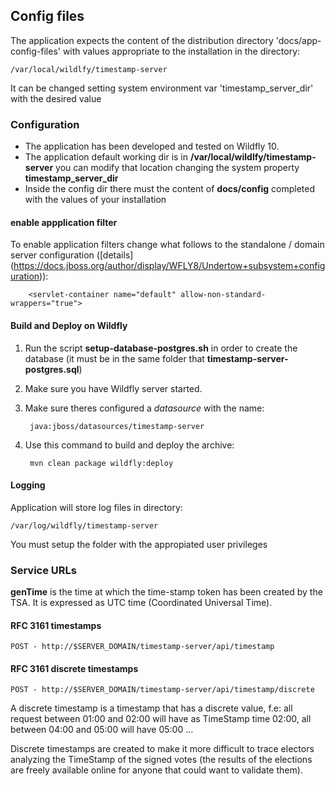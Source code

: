 ## Config files

The application expects the content of the distribution directory 'docs/app-config-files' with values appropriate to the 
installation in the directory:

    /var/local/wildlfy/timestamp-server

It can be changed setting system environment var 'timestamp_server_dir' with the desired value

### Configuration
 - The application has been developed and tested on Wildfly 10.
 - The application default working dir is in **/var/local/wildlfy/timestamp-server**
you can modify that location changing the system property **timestamp_server_dir**
 - Inside the config dir there must the content of **docs/config** completed with the values of your installation   

#### enable appplication filter
To enable application filters change what follows to the standalone / domain  server configuration 
([details] (https://docs.jboss.org/author/display/WFLY8/Undertow+subsystem+configuration)):
    
        <servlet-container name="default" allow-non-standard-wrappers="true">

#### Build and Deploy on Wildfly
1. Run the script **setup-database-postgres.sh** in order to create the database (it must be in the same folder that **timestamp-server-postgres.sql**)
2. Make sure you have  Wildfly server started.
3. Make sure theres configured a _datasource_ with the name:

        java:jboss/datasources/timestamp-server
        
4. Use this command to build and deploy the archive:

        mvn clean package wildfly:deploy
      
#### Logging
Application will store log files in directory:
    
    /var/log/wildfly/timestamp-server
    
You must setup the folder with the appropiated user privileges 

### Service URLs
**genTime** is the time at which the time-stamp token has been created by
the TSA.  It is expressed as UTC time (Coordinated Universal Time).

#### RFC 3161 timestamps

    POST - http://$SERVER_DOMAIN/timestamp-server/api/timestamp


#### RFC 3161 discrete timestamps

    POST - http://$SERVER_DOMAIN/timestamp-server/api/timestamp/discrete

A discrete timestamp is a timestamp that has a discrete value, f.e:
all request between 01:00 and 02:00 will have as TimeStamp time 02:00, all
between 04:00 and 05:00 will have 05:00 ...

Discrete timestamps are created to make it more difficult to trace 
electors analyzing the TimeStamp of the signed votes (the results of the 
elections are freely available online for anyone that could want to validate them).